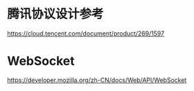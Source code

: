 # 腾讯协议设计参考
https://cloud.tencent.com/document/product/269/1597
# WebSocket 
https://developer.mozilla.org/zh-CN/docs/Web/API/WebSocket